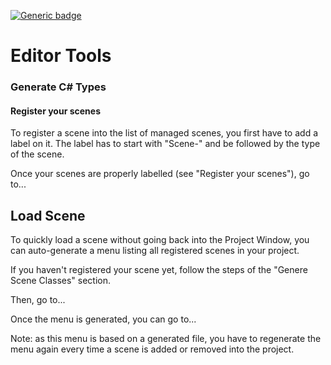 [![Generic badge](https://img.shields.io/badge/Status-WIP-yellow.svg)](https://shields.io/)

# Editor Tools

### 	Generate C# Types

#### Register your scenes
To register a scene into the list of managed scenes, you first have to add a label on it. The label has to start with "Scene-" and be followed by the type of the scene.

Once your scenes are properly labelled (see "Register your scenes"),  go to...

## Load Scene

To quickly load a scene without going back into the Project Window, you can auto-generate a menu listing all registered scenes in your project.

If you haven't registered your scene yet, follow the steps of the "Genere Scene Classes" section.

Then, go to... 

Once the menu is generated, you can go to...

Note: as this menu is based on a generated file, you have to regenerate the menu again every time a scene is added or removed into the project.

